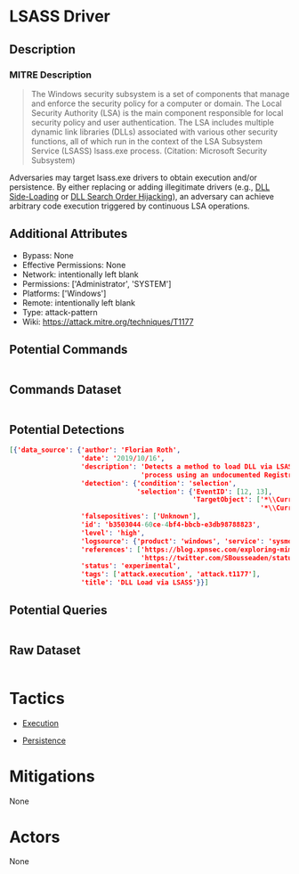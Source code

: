 
# LSASS Driver

## Description

### MITRE Description

> The Windows security subsystem is a set of components that manage and enforce the security policy for a computer or domain. The Local Security Authority (LSA) is the main component responsible for local security policy and user authentication. The LSA includes multiple dynamic link libraries (DLLs) associated with various other security functions, all of which run in the context of the LSA Subsystem Service (LSASS) lsass.exe process. (Citation: Microsoft Security Subsystem)

Adversaries may target lsass.exe drivers to obtain execution and/or persistence. By either replacing or adding illegitimate drivers (e.g., [DLL Side-Loading](https://attack.mitre.org/techniques/T1073) or [DLL Search Order Hijacking](https://attack.mitre.org/techniques/T1038)), an adversary can achieve arbitrary code execution triggered by continuous LSA operations.

## Additional Attributes

* Bypass: None
* Effective Permissions: None
* Network: intentionally left blank
* Permissions: ['Administrator', 'SYSTEM']
* Platforms: ['Windows']
* Remote: intentionally left blank
* Type: attack-pattern
* Wiki: https://attack.mitre.org/techniques/T1177

## Potential Commands

```

```

## Commands Dataset

```

```

## Potential Detections

```json
[{'data_source': {'author': 'Florian Roth',
                  'date': '2019/10/16',
                  'description': 'Detects a method to load DLL via LSASS '
                                 'process using an undocumented Registry key',
                  'detection': {'condition': 'selection',
                                'selection': {'EventID': [12, 13],
                                              'TargetObject': ['*\\CurrentControlSet\\Services\\NTDS\\DirectoryServiceExtPt*',
                                                               '*\\CurrentControlSet\\Services\\NTDS\\LsaDbExtPt*']}},
                  'falsepositives': ['Unknown'],
                  'id': 'b3503044-60ce-4bf4-bbcb-e3db98788823',
                  'level': 'high',
                  'logsource': {'product': 'windows', 'service': 'sysmon'},
                  'references': ['https://blog.xpnsec.com/exploring-mimikatz-part-1/',
                                 'https://twitter.com/SBousseaden/status/1183745981189427200'],
                  'status': 'experimental',
                  'tags': ['attack.execution', 'attack.t1177'],
                  'title': 'DLL Load via LSASS'}}]
```

## Potential Queries

```json

```

## Raw Dataset

```json

```

# Tactics


* [Execution](../tactics/Execution.md)

* [Persistence](../tactics/Persistence.md)
    

# Mitigations

None

# Actors

None
